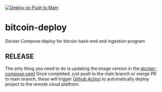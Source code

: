 [![Deploy on Push to Main](https://github.com/ZeyuLiao/bitcoin-deploy/actions/workflows/deploy.yml/badge.svg)](https://github.com/ZeyuLiao/bitcoin-deploy/actions/workflows/deploy.yml)

# bitcoin-deploy
Docker Compose deploy for bitcoin back-end and ingestion program

## RELEASE

The only thing you need to do is updating the image version in the [docker-compose.yaml](./docker-compose.yaml)
Once completed, just push to the main branch or merge PR to main branch, these will trigger [Github Action](https://github.com/ZeyuLiao/bitcoin-deploy/actions) to automatically deploy project to the remote cloud platfrom.